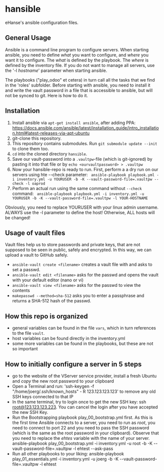 # hansible
eHanse's ansible configuration files.

## General Usage
Ansible is a command line program to configure servers. When starting ansible, 
you need to define _what_ you want to configure, and _where_ you want it to configure.
The _what_ is defined by the playbook. The _where_ is defined by the inventory file.
If you do not want to manage all servers, use the '-l _hostname_' parameter when starting ansible.

The playbooks ("play_odoo" et cetera) in turn call all the tasks 
that we find in the 'roles' subfolder. Before starting with ansible, 
you need to install it and write the vault password in a file that is 
accessible to ansible, but will not be synced to git. Here is how to do it.

## Installation 

1. Install ansible via `apt-get install ansible`, after adding PPA:
https://docs.ansible.com/ansible/latest/installation_guide/intro_installation.html#latest-releases-via-apt-ubuntu
2. git-clone this repository.
3. This repository contains submodules. Run `git submodule update --init` to clone them too.
4. `cd` into the cloned directory `hansible`.
5. Save our vault-password into a `.vaultpw`-file (which is git-ignored) by pasting it into that file or by 
`echo <ourvaultpassword> > .vaultpw `
6. Now your hansible-repo is ready to run. First, perform a a dry run on our servers using hte --check parameter: ` ansible-playbook playbook.yml -i inventory.yml -u YOURUSER -b -K --vault-password-file=.vaultpw --check -l oaprod`
7. Perform an actual run using the same command without `--check` command: `
ansible-playbook playbook.yml -i inventory.yml -u YOURUSER -b -K --vault-password-file=.vaultpw -l YOUR-HOSTNAME`

Obviously, you need to replace YOURUSER with your linux admin username.
ALWAYS use the -l parameter to define the host! Otherwise, ALL hosts will be changed!


## Usage of vault files
Vault files help us to store passwords and private keys, that are not supposed to be seen in public, safely and encrypted. In this way, we can upload a vault to GitHub safely.
* `ansible-vault create <filename>` creates a vault file with <filename> and asks to set a passwd.
* `ansible-vault edit <filename>` asks for the passwd and opens the vault
with your default editor (nano or vi)
* `ansible-vault view <filename>` asks for the passwd to view the contents
* `makepasswd --method=sha-512` asks you to enter a passphrase and returns a SHA-512 hash of the passwd.

## How this repo is organized
* general variables can be found in the file `vars`, which in turn references to the file `vault`.
* host variables can be found directly in the inventory.yml
* some more variables can be found in the playbooks, but these are not so important
 
## How to initially configure a server in 5 steps
- go to the website of the VServer service provider, install a fresh Ubuntu and _copy_ the new root password to your clipboard
- Open a Terminal and run: 'ssh-keygen -f "/home/joerg/.ssh/known_hosts" -
R 123.123.123.123' to remove any old SSH keys connected to that IP
- In the same terminal, try to login once to get the new SSH key: ssh root@123.123.123.223.
You can cancel the login after you have accepted the new SSH Key.
- Run the Bootstrapping playbook play_00_bootstrap.yml first. As this
is the first time Ansible connects to a server, you need to run as _root_,
you need to connect to port 22 and you need to pass the SSH password (which
is the same as the root password in your clipboard). Observe that you
need to replace the _ehtes_ variable with the name of your server.
ansible-playbook play_00_bootstrap.yml -i inventory.yml -u root -b -K --vault-password-file=.vaultpw -l ehtest --ask-pass
- Run all other playbooks to your liking:
ansible-playbook play_01_essentials.yml -i inventory.yml -u joerg -b -K --vault-password-file=.vaultpw -l ehtest
